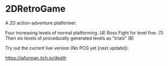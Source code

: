 # 2DRetroGame
A 2D action-adventure platformer.

Four increasing levels of normal platforming. (4)
Boss Fight for level five. (1)
Then six levels of procedurally generated levels as "trials" (8)

Try out the current live version (No PCG yet [next update]):

https://jafurman.itch.io/death

